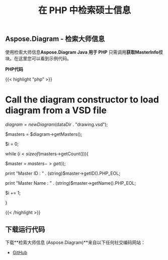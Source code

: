 ﻿---
title: 在 PHP 中检索硕士信息
type: docs
weight: 30
url: /zh/java/retrieve-the-masters-information-in-php/
---
## **Aspose.Diagram - 检索大师信息**
使用检索大师信息**Aspose.Diagram Java 用于 PHP** 只需调用**获取MasterInfo**模块。在这里您可以看到示例代码。

**PHP代码**

{{< highlight "php" >}}

 # Call the diagram constructor to load diagram from a VSD file

$diagram = new Diagram($dataDir . "drawing.vsd");

$masters = $diagram->getMasters();

$i = 0;

while ($i<sizeof($masters->getCount())){

$master = $masters->get($i);

print "Master ID : " . (string)$master->getID().PHP_EOL;

print "Master Name : " . (string)$master->getName().PHP_EOL;

$i += 1;

}

{{< /highlight >}}
## **下载运行代码**
下载**检索大师信息 (Aspose.Diagram)**来自以下任何社交编码网站：

- [GitHub](https://github.com/asposediagram/Aspose.Diagram-for-Java/blob/master/Plugins/Aspose_Diagram_Java_for_PHP/src/aspose/diagram/WorkingwithMasters/GetMasterInfo.php)
